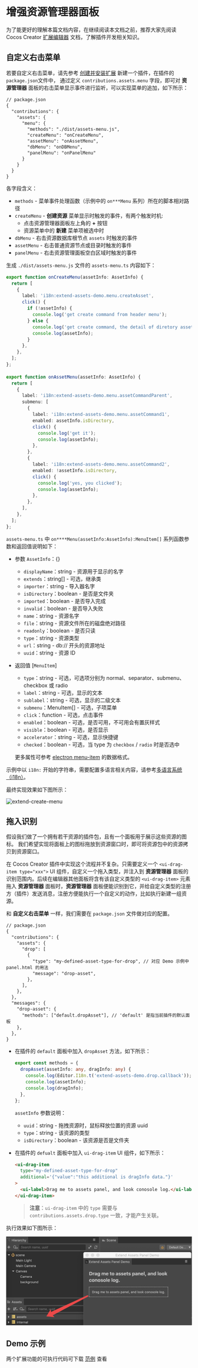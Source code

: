 # 增强资源管理器面板

为了能更好的理解本篇文档内容，在继续阅读本文档之前，推荐大家先阅读 Cocos Creator [扩展编辑器](../extension/readme.md) 文档，了解插件开发相关知识。

## 自定义右击菜单

若要自定义右击菜单，请先参考 [创建并安装扩展](../extension/first.md/#%E5%88%9B%E5%BB%BA%E5%B9%B6%E5%AE%89%E8%A3%85%E6%89%A9%E5%B1%95) 新建一个插件，在插件的 `package.json`文件中， 通过定义 `contributions.assets.menu` 字段，即可对 **资源管理器** 面板的右击菜单显示事件进行监听，可以实现菜单的追加，如下所示：

```json5
// package.json
{
  "contributions": {
    "assets": {
      "menu": {
        "methods": "./dist/assets-menu.js",
        "createMenu": "onCreateMenu",
        "assetMenu": "onAssetMenu",
        "dbMenu": "onDBMenu",
        "panelMenu": "onPanelMenu"
      }
    }
  }
}
```

各字段含义：

- `methods` - 菜单事件处理函数（示例中的 `on***Menu` 系列）所在的脚本相对路径
- `createMenu` - **创建资源** 菜单显示时触发的事件，有两个触发时机:
    - 点击资源管理器面板左上角的 **+** 按钮
    - 资源菜单中的 **新建** 菜单项被选中时
- `dbMenu` - 右击资源数据库根节点 `assets` 时触发的事件
- `assetMenu` - 右击普通资源节点或目录时触发的事件
- `panelMenu` - 右击资源管理面板空白区域时触发的事件

生成 `./dist/assets-menu.js` 文件的 `assets-menu.ts` 内容如下：

```typescript
export function onCreateMenu(assetInfo: AssetInfo) {
  return [
    {
      label: 'i18n:extend-assets-demo.menu.createAsset',
      click() {
        if (!assetInfo) {
          console.log('get create command from header menu');
        } else {
          console.log('get create command, the detail of diretory asset is:');
          console.log(assetInfo);
        }
      },
    },
  ];
};

export function onAssetMenu(assetInfo: AssetInfo) {
  return [
    {
      label: 'i18n:extend-assets-demo.menu.assetCommandParent',
      submenu: [
        {
          label: 'i18n:extend-assets-demo.menu.assetCommand1',
          enabled: assetInfo.isDirectory,
          click() {
            console.log('get it');
            console.log(assetInfo);
          },
        },
        {
          label: 'i18n:extend-assets-demo.menu.assetCommand2',
          enabled: !assetInfo.isDirectory,
          click() {
            console.log('yes, you clicked');
            console.log(assetInfo);
          },
        },
      ],
    },
  ];
};
```

`assets-menu.ts` 中 `on****Menu(assetInfo:AssetInfo):MenuItem[]` 系列函数参数和返回值说明如下：

- 参数 `AssetInfo`：{}

    - `displayName`：string - 资源用于显示的名字
    - `extends`：string[] - 可选，继承类
    - `importer`：string - 导入器名字
    - `isDirectory`：boolean - 是否是文件夹
    - `imported`：boolean - 是否导入完成
    - `invalid`：boolean - 是否导入失败
    - `name`：string - 资源名字
    - `file`：string - 资源文件所在的磁盘绝对路径
    - `readonly`：boolean - 是否只读
    - `type`：string - 资源类型
    - `url`：string - db:// 开头的资源地址
    - `uuid`：string - 资源 ID

- 返回值 [`MenuItem`]

    - `type`：string - 可选，可选项分别为 normal、separator、submenu、checkbox 或 radio
    - `label`：string - 可选，显示的文本
    - `sublabel`：string - 可选，显示的二级文本
    - `submenu`：MenuItem[] - 可选，子项菜单
    - `click`：function - 可选，点击事件
    - `enabled`：boolean - 可选，是否可用，不可用会有置灰样式
    - `visible`：boolean - 可选，是否显示
    - `accelerator`：string - 可选，显示快捷键
    - `checked`：boolean - 可选，当 type 为 `checkbox` / `radio` 时是否选中

    更多属性可参考 [electron menu-item](https://www.electronjs.org/docs/api/menu-item) 的数据格式。

示例中以 `i18n:` 开始的字符串，需要配置多语言相关内容，请参考[多语言系统（i18n）](../extension/i18n.md)。

最终实现效果如下图所示：

![extend-create-menu](img/extend-create-menu.png)

## 拖入识别

假设我们做了一个拥有若干资源的插件包，且有一个面板用于展示这些资源的图标。 我们希望实现将面板上的图标拖放到资源窗口时，即可将资源包中的资源拷贝到资源窗口。

在 Cocos Creator 插件中实现这个流程并不复杂。只需要定义一个 `<ui-drag-item type="xxx">` UI 组件，自定义一个拖入类型，并注入到 **资源管理器** 面板的识别范围内。后续在编辑器其他面板将含有该自定义类型的 `<ui-drag-item>` 元素拖入 **资源管理器** 面板时，**资源管理器** 面板便能识别到它，并给自定义类型的注册方（插件）发送消息，注册方便能执行一个自定义的动作，比如执行新建一组资源。

和 **自定义右击菜单** 一样，我们需要在 `package.json` 文件做对应的配置。

```json5
// package.json
{
  "contributions": {
    "assets": {
      "drop": [
        {
          "type": "my-defined-asset-type-for-drop", // 对应 Demo 示例中 panel.html 的用法
          "message": "drop-asset",
        },
      ],
    },
  },
  "messages": {
    "drop-asset": {
      "methods": ["default.dropAsset"], // 'default' 是指当前插件的默认面板
    },
  },
}
```

- 在插件的 `default` 面板中加入 `dropAsset` 方法，如下所示：

  ```typescript
  export const methods = {
    dropAsset(assetInfo: any, dragInfo: any) {
      console.log(Editor.I18n.t('extend-assets-demo.drop.callback'));
      console.log(assetInfo);
      console.log(dragInfo);
    },
  };
  ```

  `assetInfo` 参数说明：
    - `uuid`：string - 拖拽资源时，鼠标释放位置的资源 uuid
    - `type`：string - 该资源的类型
    - `isDirectory`：boolean - 该资源是否是文件夹

- 在插件的 `defualt` 面板中加入 `ui-drag-item` UI 组件，如下所示：

  ```html
  <ui-drag-item
    type="my-defined-asset-type-for-drop"
    additional='{"value":"this additional is dragInfo data."}'
  >
    <ui-label>Drag me to assets panel, and look conosole log.</ui-label>
  </ui-drag-item>
  ```

  >**注意**：`ui-drag-item` 中的 `type` 需要与 `contributions.assets.drop.type` 一致，才能产生关联。

执行效果如下图所示：

![extend-assets-drop](./img/extend-assets-drop.png)

## Demo 示例

两个扩展功能的可执行代码可下载 <a href="img/extend-assets-demo.zip" target="_blank">范例</a> 查看
